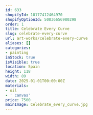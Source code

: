 ```yaml
---
id: 633
shopifyId: 10177412464970
shopifyOptionId: 50836656980298
order: 1
title: Celebrate Every Curve
slug: celebrate-every-curve
url: art-works/celebrate-every-curve
aliases: []
categories:
- painting
inStock: true
isVisible: true
location: Spain
height: 118
width: 89
date: 2025-01-01T00:00:00Z
materials:
- oil
- ' canvas'
price: 7500
mainImage: Celebrate_every_curve.jpg
---
```

